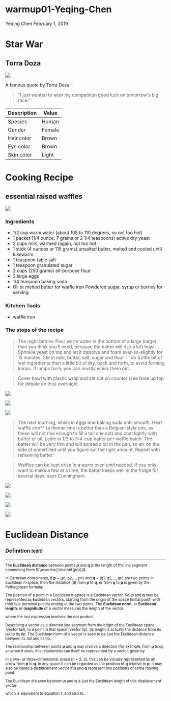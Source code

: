 warmup01-Yeqing-Chen
================
Yeqing Chen
February 1, 2019

Star War
========

Torra Doza
----------

![](\Users\yeqing\Desktop\133\st.jpeg)

A famous quote by Torra Doza:

> "I just wanted to wish my competition good luck on tomorrow's big race."

| Description | Value  |
|-------------|--------|
| Species     | Human  |
| Gender      | Female |
| Hair color  | Brown  |
| Eye color   | Brown  |
| Skin color  | Light  |

Cooking Recipe
==============

essential raised waffles
------------------------

![](\Users\yeqing\Desktop\133\w1_files\essential-raised-waffles1.jpg)

### Ingredients

-   1/2 cup warm water (about 105 to 110 degrees, so not too hot)
-   1 packet (1/4 ounce, 7 grams or 2 1/4 teaspoons) active dry yeast
-   2 cups milk, warmed (again, not too hot
-   1 stick (4 ounces or 115 grams) unsalted butter, melted and cooled until lukewarm
-   1 teaspoon table salt
-   1 teaspoon granulated sugar
-   2 cups (250 grams) all-purpose flour
-   2 large eggs
-   1/4 teaspoon baking soda
-   Oil or melted butter for waffle iron Powdered sugar, syrup or berries for serving

### Kitchen Tools

-   waffle iron

### The steps of the recipe

> The night before: Pour warm water in the bottom of a large (larger than you think you'll need, because the batter will rise a lot) bowl. Sprinkle yeast on top and let it dissolve and foam ever-so-slightly for 15 minutes. Stir in milk, butter, salt, sugar and flour - I do a little bit of wet ingredients then a little bit of dry, back and forth, to avoid forming lumps. If lumps form, you can mostly whisk them out.

> Cover bowl with plastic wrap and set out on counter (see Note up top for debate on this) overnight.

![](\Users\yeqing\Desktop\133\w1_files\8715519967_a0033a8f2d_z.jpg) <br/>

![](\Users\yeqing\Desktop\133\w1_files\8715520175_9491feb72a_z.jpg) <br/>

![](\Users\yeqing\Desktop\133\w1_files\8715520331_4d031cbea5_z.jpg) <br/>

> The next morning, whisk in eggs and baking soda until smooth. Heat waffle iron\*\* (a thinner one is better than a Belgian-style one, as these will not rise enough to fill a tall one out) and coat lightly with butter or oil. Ladle in 1/2 to 3/4-cup batter per waffle batch. The batter will be very thin and will spread a lot in the pan, so err on the side of underfilled until you figure out the right amount. Repeat with remaining batter.

> Waffles can be kept crisp in a warm oven until needed. If you only want to make a few at a time, the batter keeps well in the fridge for several days, says Cunningham.

![](\Users\yeqing\Desktop\133\w1_files\8716772993_a65e8254a8_z.jpg)<br/>

![](\Users\yeqing\Desktop\133\w1_files\8716640534_5c465d4c18_z.jpg) <br/>

![](\Users\yeqing\Desktop\133\w1_files\8716640842_418945f7a4_z.jpg)<br/>

![](\Users\yeqing\Desktop\133\w1_files\8716641200_294a6a4183_z.jpg)<br/>

Euclidean Distance
==================

### Definition <small>\[edit\]

------------------------------------------------------------------------

The **Euclidean distance** between points **p** and **q** is the length of the line segment connecting them $(\\overline{\\mathbf{pq}})$.

In Cartesian coordinates, if **p** = (p1, p2,..., pn) and **q** = (q1, q2,..., qn) are two points in Euclidean n-space, then the distance (d) from **p** to **q**, or from **q** to **p** is given by the Pythagorean formula:

The position of a point in a Euclidean n-space is a Euclidean vector. So, **p** and **q** may be represented as Euclidean vectors, starting from the origin of the space (initial point) with their tips (terminal points) ending at the two points. The **Euclidean norm**, or **Euclidean length**, or **magnitude** of a vector measures the length of the vector:

where the last expression involves the dot product.

Describing a vector as a directed line segment from the origin of the Euclidean space (vector tail), to a point in that space (vector tip), its length is actually the distance from its tail to its tip. The Euclidean norm of a vector is seen to be just the Euclidean distance between its tail and its tip.

The relationship between points **p** and **q** may involve a direction (for example, from **p** to **q**), so when it does, this relationship can itself be represented by a vector, given by

In a two- or three-dimensional space (n = 2, 3), this can be visually represented as an arrow from **p** to **q**. In any space it can be regarded as the position of **q** relative to **p**. It may also be called a displacement vector if **p** and **q** represent two positions of some moving point.

The Euclidean distance between **p** and **q** is just the Euclidean length of this displacement vector:

which is equivalent to equation 1, and also to:
